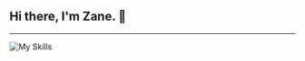## Hi there, I'm Zane. 👋

---

![My Skills](https://skillicons.dev/icons?i=js,html,css,ts,php,vue,tailwind,bootstrap,astro,nodejs,git,postgres)

<!--
**zanetaylor/zanetaylor** is a ✨ _special_ ✨ repository because its `README.md` (this file) appears on your GitHub profile.

Here are some ideas to get you started:

- 🔭 I’m currently working on ...
- 🌱 I’m currently learning ...
- 👯 I’m looking to collaborate on ...
- 🤔 I’m looking for help with ...
- 💬 Ask me about ...
- 📫 How to reach me: ...
- 😄 Pronouns: ...
- ⚡ Fun fact: ...
-->
